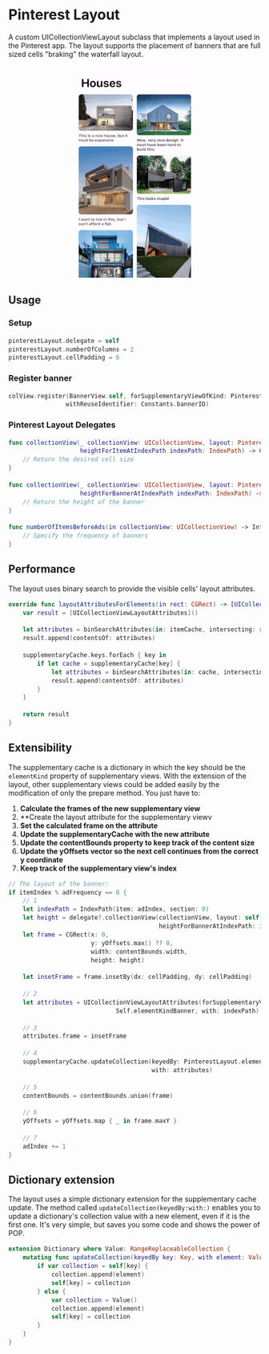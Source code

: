 # Pinterest Layout
A custom UICollectionViewLayout subclass that implements a layout used in the Pinterest app. The layout supports the placement of banners that are full sized cells "braking" the waterfall layout.

<p align="center">
<img src="demo.gif">
</p>

## Usage
### Setup
```swift
pinterestLayout.delegate = self
pinterestLayout.numberOfColumns = 2
pinterestLayout.cellPadding = 6
```
### Register banner
```swift
colView.register(BannerView.self, forSupplementaryViewOfKind: PinterestLayout.elementKindBanner,
                withReuseIdentifier: Constants.bannerID)
```
### Pinterest Layout Delegates
```swift
func collectionView(_ collectionView: UICollectionView, layout: PinterestLayout,
                    heightForItemAtIndexPath indexPath: IndexPath) -> CGFloat {
    // Return the desired cell size
}

func collectionView(_ collectionView: UICollectionView, layout: PinterestLayout,
                    heightForBannerAtIndexPath indexPath: IndexPath) -> CGFloat {
    // Return the height of the banner
}

func numberOfItemsBeforeAds(in collectionView: UICollectionView) -> Int {
    // Specify the frequency of banners
}
```
## Performance
The layout uses binary search to provide the visible cells' layout attributes.

```swift
override func layoutAttributesForElements(in rect: CGRect) -> [UICollectionViewLayoutAttributes]? {
    var result = [UICollectionViewLayoutAttributes]()
    
    let attributes = binSearchAttributes(in: itemCache, intersecting: rect)
    result.append(contentsOf: attributes)
    
    supplementaryCache.keys.forEach { key in
        if let cache = supplementaryCache[key] {
            let attributes = binSearchAttributes(in: cache, intersecting: rect)
            result.append(contentsOf: attributes)
        }
    }
        
    return result
}
```
## Extensibility
The supplementary cache is a dictionary in which the key should be the `elementKind` property of supplementary views. With the extension of the layout, other supplementary views could be added easily by the modification of only the prepare method. You just have to:
1) **Calculate the frames of the new supplementary view**
2) **Create the layout attribute for the supplementary viewv
3) **Set the calculated frame on the attribute**
4) **Update the supplementaryCache with the new attribute**
5) **Update the contentBounds property to keep track of the content size**
6) **Update the yOffsets vector so the next cell continues from the correct y coordinate**
7) **Keep track of the supplementary view's index**

```swift
// The layout of the banner:
if itemIndex % adFrequency == 0 {
    // 1
    let indexPath = IndexPath(item: adIndex, section: 0)
    let height = delegate?.collectionView(collectionView, layout: self,
                                          heightForBannerAtIndexPath: indexPath) ?? 200
    let frame = CGRect(x: 0,
                       y: yOffsets.max() ?? 0,
                       width: contentBounds.width,
                       height: height)
    
    let insetFrame = frame.insetBy(dx: cellPadding, dy: cellPadding)
    
    // 2
    let attributes = UICollectionViewLayoutAttributes(forSupplementaryViewOfKind:
                              Self.elementKindBanner, with: indexPath)
                                                
    // 3
    attributes.frame = insetFrame
    
    // 4
    supplementaryCache.updateCollection(keyedBy: PinterestLayout.elementKindBanner, 
                                        with: attributes)
    
    // 5
    contentBounds = contentBounds.union(frame)
    
    // 6
    yOffsets = yOffsets.map { _ in frame.maxY }
    
    // 7
    adIndex += 1
}
```

## Dictionary extension
The layout uses a simple dictionary extension for the supplementary cache update. The method called `updateCollection(keyedBy:with:)`  enables you to update a dictionary's collection value with a new element, even if it is the first one. It's very simple, but saves you some code and shows the power of POP.

```swift
extension Dictionary where Value: RangeReplaceableCollection {
    mutating func updateCollection(keyedBy key: Key, with element: Value.Element) {
        if var collection = self[key] {
            collection.append(element)
            self[key] = collection
        } else {
            var collection = Value()
            collection.append(element)
            self[key] = collection
        }
    }
}
```
